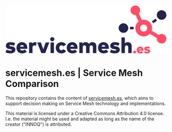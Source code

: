 ![Service Mesh Comparison](img/servicemeshes.png)

# servicemesh.es | Service Mesh Comparison

This repository contains the content of [servicemesh.es](http://servicemesh.es), which aims to support decision making on Service Mesh technology and implementations.

This material is licensed under a Creative Commons Attribution 4.0 license. I.e. the material might be used and adapted as long as the name of the creator ("INNOQ") is attributed. 

